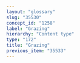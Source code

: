 ```yaml
---
layout: "glossary"
slug: "35530"
concept_id: "1258"
label: "Grazing"
hierarchy: "Content type"
type: "172"
title: "Grazing"
previous_item: "35533"
---
```

